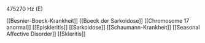 475270 Hz (E)

[[Besnier-Boeck-Krankheit]]
[[Boeck der Sarkoidose]]
[[Chromosome 17 anormal]]
[[Episkleritis]]
[[Sarkoidose]]
[[Schaumann-Krankheit]]
[[Seasonal Affective Disorder]]
[[Skleritis]]